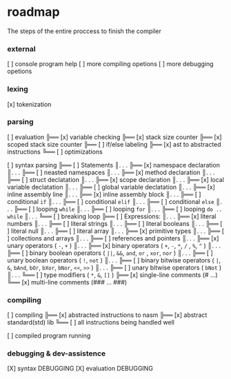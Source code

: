 # roadmap

The steps of the entire proccess to finish the compiler

### external
[ ] console program help
[ ] more compiling opetions
[ ] more debugging opetions

### lexing
[x] tokenization

### parsing
[ ] evaluation
╠══ [x] variable checking
╠══ [x] stack size counter
╠══ [x] scoped stack size counter
╠══ [ ] if/else labeling
╠══ [x] ast to abstracted instructions
╚══ [ ] optimizations

[ ] syntax parsing
╠══ [ ] Statements
║. . . ╠══ [x] namespace declaration
║. . . ╠══ [ ] neasted namespaces
║. . . ╠══ [x] method declaration
║. . . ╠══ [ ] struct declatation
║. . . ╠══ [x] scope declaration
║. . . ╠══ [x] local variable declatation 
║. . . ╠══ [ ] global variable declatation
║. . . ╠══ [x] inline assembly line
║. . . ╠══ [x] inline assembly block
║. . . ╠══ [ ] conditional `if`
║. . . ╠══ [ ] conditional `elif`
║. . . ╠══ [ ] conditional `else`
║. . . ╠══ [ ] looping `while`
║. . . ╠══ [ ] looping `for`
║. . . ╠══ [ ] looping `do .. while`
║. . . ╚══ [ ] breaking loop
╠══ [ ] Expressions:
║. . . ╠══ [x] literal numbers
║. . . ╠══ [ ] literal strings
║. . . ╠══ [ ] literal booleans
║. . . ╠══ [ ] literal null
║. . . ╠══ [ ] literal array
║. . . ╠══ [x] primitive types
║. . . ╠══ [ ] collections and arrays
║. . . ╠══ [ ] references and pointers
║. . . ╠══ [x] unary operators ( `-`, `+` )
║. . . ╠══ [x] binary operators ( `+`, `-`, `*`, `/` , `%`, `^` )
║. . . ╠══ [ ] binary boolean operators ( `||`, `&&`, `and`, `or` , `xor`, `nor` )
║. . . ╠══ [ ] unary boolean operators ( `!`, `not` )
║. . . ╠══ [ ] binary bitwise operators ( `|`, `&`, `bAnd`, `bOr`, `bXor`, `bNor`, `<<`, `>>` )
║. . . ╠══ [ ] unary bitwise operators ( `bNot` )
║. . . ╚══ [ ] type modifiers ( `*`, `&`, `[]` )
╠══ [x] single-line comments (# ...)
╚══ [x] multi-line comments (### ... ###)


### compiling
[ ] compiling
╠══ [x] abstracted instructions to nasm
╠══ [x] abstract standard(std) lib
╚══ [ ] all instructions being handled well

[ ] compiled program running

### debugging & dev-assistence
[X] syntax DEBUGGING
[X] evaluation DEBUGGING
